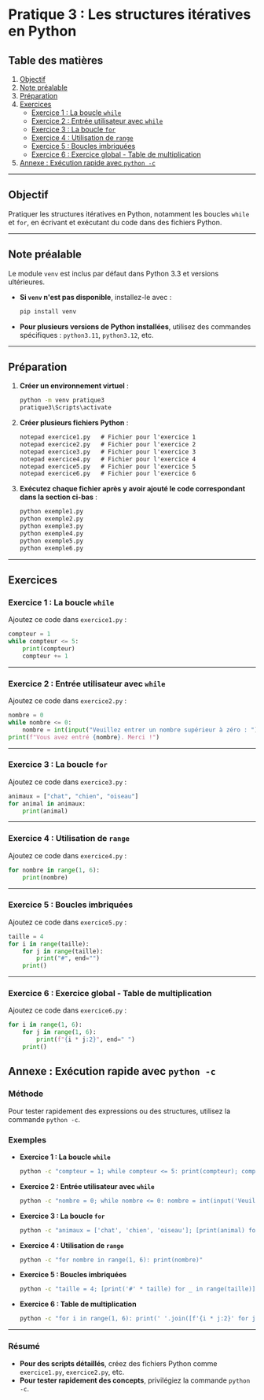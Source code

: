 # Pratique 3 : Les structures itératives en Python

## Table des matières

1. [Objectif](#objectif)  
2. [Note préalable](#note-préalable)  
3. [Préparation](#préparation)  
4. [Exercices](#exercices)  
   - [Exercice 1 : La boucle `while`](#exercice-1--la-boucle-while)  
   - [Exercice 2 : Entrée utilisateur avec `while`](#exercice-2--entrée-utilisateur-avec-while)  
   - [Exercice 3 : La boucle `for`](#exercice-3--la-boucle-for)  
   - [Exercice 4 : Utilisation de `range`](#exercice-4--utilisation-de-range)  
   - [Exercice 5 : Boucles imbriquées](#exercice-5--boucles-imbriquées)  
   - [Exercice 6 : Exercice global - Table de multiplication](#exercice-6--exercice-global---table-de-multiplication)  
5. [Annexe : Exécution rapide avec `python -c`](#annexe--exécution-rapide-avec-python--c)

---

## Objectif
Pratiquer les structures itératives en Python, notamment les boucles `while` et `for`, en écrivant et exécutant du code dans des fichiers Python.

---

## Note préalable
Le module `venv` est inclus par défaut dans Python 3.3 et versions ultérieures.  
- **Si `venv` n'est pas disponible**, installez-le avec :
  ```bash
  pip install venv
  ```
- **Pour plusieurs versions de Python installées**, utilisez des commandes spécifiques : `python3.11`, `python3.12`, etc.

---

## Préparation

1. **Créer un environnement virtuel** :  
   ```bash
   python -m venv pratique3
   pratique3\Scripts\activate
   ```

2. **Créer plusieurs fichiers Python** :  
   ```cmd
   notepad exercice1.py   # Fichier pour l'exercice 1
   notepad exercice2.py   # Fichier pour l'exercice 2
   notepad exercice3.py   # Fichier pour l'exercice 3
   notepad exercice4.py   # Fichier pour l'exercice 4
   notepad exercice5.py   # Fichier pour l'exercice 5
   notepad exercice6.py   # Fichier pour l'exercice 6
   ```

3. **Exécutez chaque fichier après y avoir ajouté le code correspondant dans la section ci-bas** :
   ```bash
   python exemple1.py
   python exemple2.py
   python exemple3.py
   python exemple4.py
   python exemple5.py
   python exemple6.py
   ```


---

## Exercices

### Exercice 1 : La boucle `while`
Ajoutez ce code dans `exercice1.py` :
```python
compteur = 1
while compteur <= 5:
    print(compteur)
    compteur += 1
```

---

### Exercice 2 : Entrée utilisateur avec `while`
Ajoutez ce code dans `exercice2.py` :
```python
nombre = 0
while nombre <= 0:
    nombre = int(input("Veuillez entrer un nombre supérieur à zéro : "))
print(f"Vous avez entré {nombre}. Merci !")
```

---

### Exercice 3 : La boucle `for`
Ajoutez ce code dans `exercice3.py` :
```python
animaux = ["chat", "chien", "oiseau"]
for animal in animaux:
    print(animal)
```

---

### Exercice 4 : Utilisation de `range`
Ajoutez ce code dans `exercice4.py` :
```python
for nombre in range(1, 6):
    print(nombre)
```

---

### Exercice 5 : Boucles imbriquées
Ajoutez ce code dans `exercice5.py` :
```python
taille = 4
for i in range(taille):
    for j in range(taille):
        print("#", end="")
    print()
```

---

### Exercice 6 : Exercice global - Table de multiplication
Ajoutez ce code dans `exercice6.py` :
```python
for i in range(1, 6):
    for j in range(1, 6):
        print(f"{i * j:2}", end=" ")
    print()
```


## Annexe : Exécution rapide avec `python -c`

### Méthode
Pour tester rapidement des expressions ou des structures, utilisez la commande `python -c`.

### Exemples

- **Exercice 1 : La boucle `while`**  
  ```bash
  python -c "compteur = 1; while compteur <= 5: print(compteur); compteur += 1"
  ```

- **Exercice 2 : Entrée utilisateur avec `while`**  
  ```bash
  python -c "nombre = 0; while nombre <= 0: nombre = int(input('Veuillez entrer un nombre supérieur à zéro : ')); print(f'Vous avez entré {nombre}. Merci !')"
  ```

- **Exercice 3 : La boucle `for`**  
  ```bash
  python -c "animaux = ['chat', 'chien', 'oiseau']; [print(animal) for animal in animaux]"
  ```

- **Exercice 4 : Utilisation de `range`**  
  ```bash
  python -c "for nombre in range(1, 6): print(nombre)"
  ```

- **Exercice 5 : Boucles imbriquées**  
  ```bash
  python -c "taille = 4; [print('#' * taille) for _ in range(taille)]"
  ```

- **Exercice 6 : Table de multiplication**  
  ```bash
  python -c "for i in range(1, 6): print(' '.join([f'{i * j:2}' for j in range(1, 6)]))"
  ```

---

### Résumé
- **Pour des scripts détaillés**, créez des fichiers Python comme `exercice1.py`, `exercice2.py`, etc.
- **Pour tester rapidement des concepts**, privilégiez la commande `python -c`.
